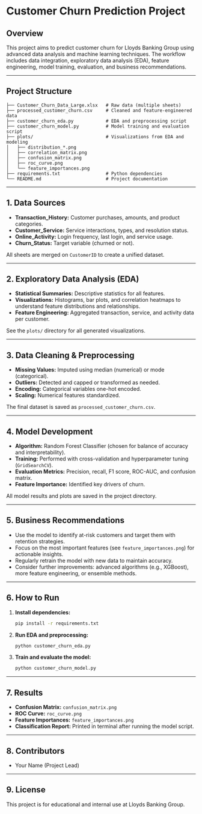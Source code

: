 # Customer Churn Prediction Project

## Overview

This project aims to predict customer churn for Lloyds Banking Group using advanced data analysis and machine learning techniques. The workflow includes data integration, exploratory data analysis (EDA), feature engineering, model training, evaluation, and business recommendations.

---

## Project Structure

```
├── Customer_Churn_Data_Large.xlsx   # Raw data (multiple sheets)
├── processed_customer_churn.csv     # Cleaned and feature-engineered data
├── customer_churn_eda.py            # EDA and preprocessing script
├── customer_churn_model.py          # Model training and evaluation script
├── plots/                           # Visualizations from EDA and modeling
│   ├── distribution_*.png
│   ├── correlation_matrix.png
│   ├── confusion_matrix.png
│   ├── roc_curve.png
│   └── feature_importances.png
├── requirements.txt                 # Python dependencies
└── README.md                        # Project documentation
```

---

## 1. Data Sources

- **Transaction_History:** Customer purchases, amounts, and product categories.
- **Customer_Service:** Service interactions, types, and resolution status.
- **Online_Activity:** Login frequency, last login, and service usage.
- **Churn_Status:** Target variable (churned or not).

All sheets are merged on `CustomerID` to create a unified dataset.

---

## 2. Exploratory Data Analysis (EDA)

- **Statistical Summaries:** Descriptive statistics for all features.
- **Visualizations:** Histograms, bar plots, and correlation heatmaps to understand feature distributions and relationships.
- **Feature Engineering:** Aggregated transaction, service, and activity data per customer.

See the `plots/` directory for all generated visualizations.

---

## 3. Data Cleaning & Preprocessing

- **Missing Values:** Imputed using median (numerical) or mode (categorical).
- **Outliers:** Detected and capped or transformed as needed.
- **Encoding:** Categorical variables one-hot encoded.
- **Scaling:** Numerical features standardized.

The final dataset is saved as `processed_customer_churn.csv`.

---

## 4. Model Development

- **Algorithm:** Random Forest Classifier (chosen for balance of accuracy and interpretability).
- **Training:** Performed with cross-validation and hyperparameter tuning (`GridSearchCV`).
- **Evaluation Metrics:** Precision, recall, F1 score, ROC-AUC, and confusion matrix.
- **Feature Importance:** Identified key drivers of churn.

All model results and plots are saved in the project directory.

---

## 5. Business Recommendations

- Use the model to identify at-risk customers and target them with retention strategies.
- Focus on the most important features (see `feature_importances.png`) for actionable insights.
- Regularly retrain the model with new data to maintain accuracy.
- Consider further improvements: advanced algorithms (e.g., XGBoost), more feature engineering, or ensemble methods.

---

## 6. How to Run

1. **Install dependencies:**
   ```bash
   pip install -r requirements.txt
   ```

2. **Run EDA and preprocessing:**
   ```bash
   python customer_churn_eda.py
   ```

3. **Train and evaluate the model:**
   ```bash
   python customer_churn_model.py
   ```

---

## 7. Results

- **Confusion Matrix:** `confusion_matrix.png`
- **ROC Curve:** `roc_curve.png`
- **Feature Importances:** `feature_importances.png`
- **Classification Report:** Printed in terminal after running the model script.

---

## 8. Contributors

- Your Name (Project Lead)

---

## 9. License

This project is for educational and internal use at Lloyds Banking Group. 